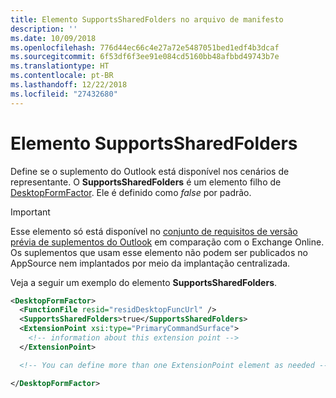 ```yaml
---
title: Elemento SupportsSharedFolders no arquivo de manifesto
description: ''
ms.date: 10/09/2018
ms.openlocfilehash: 776d44ec66c4e27a72e5487051bed1edf4b3dcaf
ms.sourcegitcommit: 6f53df6f3ee91e084cd5160bb48afbbd49743b7e
ms.translationtype: HT
ms.contentlocale: pt-BR
ms.lasthandoff: 12/22/2018
ms.locfileid: "27432680"
---
```

# <a name="supportssharedfolders-element"></a>Elemento SupportsSharedFolders

Define se o suplemento do Outlook está disponível nos cenários de representante. O **SupportsSharedFolders** é um elemento filho de [DesktopFormFactor](desktopformfactor.md). Ele é definido como *false* por padrão.

> [!IMPORTANT]
> Esse elemento só está disponível no [conjunto de requisitos de versão prévia de suplementos do Outlook](../objectmodel/preview-requirement-set/outlook-requirement-set-preview.md) em comparação com o Exchange Online. Os suplementos que usam esse elemento não podem ser publicados no AppSource nem implantados por meio da implantação centralizada.

Veja a seguir um exemplo do elemento **SupportsSharedFolders**.

```XML
<DesktopFormFactor>
  <FunctionFile resid="residDesktopFuncUrl" />
  <SupportsSharedFolders>true</SupportsSharedFolders>
  <ExtensionPoint xsi:type="PrimaryCommandSurface">
    <!-- information about this extension point -->
  </ExtensionPoint>

  <!-- You can define more than one ExtensionPoint element as needed -->

</DesktopFormFactor>
```
